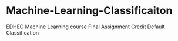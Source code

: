 # Machine-Learning-Classificaiton
EDHEC Machine Learning course Final Assignment
Credit Default Classification
